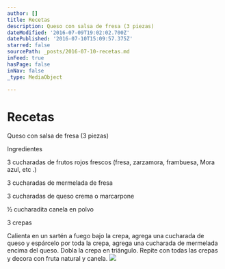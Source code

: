 ```yaml
---
author: []
title: Recetas
description: Queso con salsa de fresa (3 piezas)
dateModified: '2016-07-09T19:02:02.700Z'
datePublished: '2016-07-10T15:09:57.375Z'
starred: false
sourcePath: _posts/2016-07-10-recetas.md
inFeed: true
hasPage: false
inNav: false
_type: MediaObject

---
```

# Recetas

Queso con salsa de fresa (3 piezas)

Ingredientes

3 cucharadas de frutos rojos frescos (fresa, zarzamora, frambuesa, Mora azul, etc .)

3 cucharadas de mermelada de fresa

3 cucharadas de queso crema o marcarpone

½ cucharadita canela en polvo

3 crepas

Calienta en un sartén a fuego bajo la crepa, agrega una cucharada de queso y espárcelo por toda la crepa, agrega una cucharada de mermelada encima del queso. Dobla la crepa en triángulo. Repite con todas las crepas y decora con fruta natural y canela.
![](https://the-grid-user-content.s3-us-west-2.amazonaws.com/648b9af4-e19a-412b-a703-22489d3d3a8b.jpg)